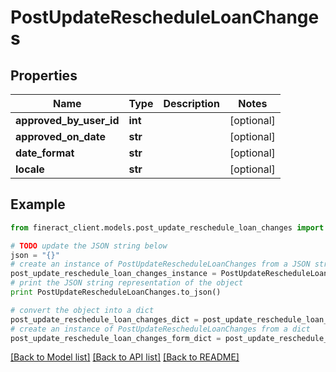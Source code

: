 # PostUpdateRescheduleLoanChanges


## Properties

Name | Type | Description | Notes
------------ | ------------- | ------------- | -------------
**approved_by_user_id** | **int** |  | [optional] 
**approved_on_date** | **str** |  | [optional] 
**date_format** | **str** |  | [optional] 
**locale** | **str** |  | [optional] 

## Example

```python
from fineract_client.models.post_update_reschedule_loan_changes import PostUpdateRescheduleLoanChanges

# TODO update the JSON string below
json = "{}"
# create an instance of PostUpdateRescheduleLoanChanges from a JSON string
post_update_reschedule_loan_changes_instance = PostUpdateRescheduleLoanChanges.from_json(json)
# print the JSON string representation of the object
print PostUpdateRescheduleLoanChanges.to_json()

# convert the object into a dict
post_update_reschedule_loan_changes_dict = post_update_reschedule_loan_changes_instance.to_dict()
# create an instance of PostUpdateRescheduleLoanChanges from a dict
post_update_reschedule_loan_changes_form_dict = post_update_reschedule_loan_changes.from_dict(post_update_reschedule_loan_changes_dict)
```
[[Back to Model list]](../README.md#documentation-for-models) [[Back to API list]](../README.md#documentation-for-api-endpoints) [[Back to README]](../README.md)


